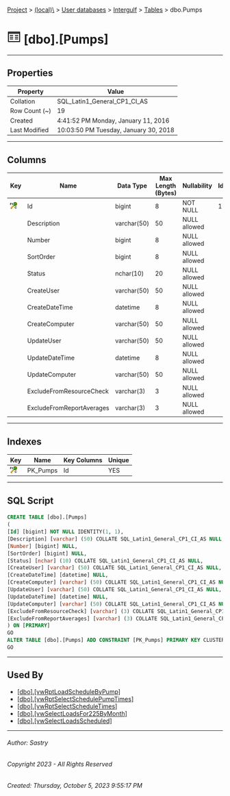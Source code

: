 #### 

[Project](../../../../index.md) > [(local)\\](../../../index.md) > [User databases](../../index.md) > [Intergulf](../index.md) > [Tables](Tables.md) > dbo.Pumps

# ![Tables](../../../../Images/Table32.png) [dbo].[Pumps]

---

## <a name="#properties"></a>Properties

| Property | Value |
|---|---|
| Collation | SQL_Latin1_General_CP1_CI_AS |
| Row Count (~) | 19 |
| Created | 4:41:52 PM Monday, January 11, 2016 |
| Last Modified | 10:03:50 PM Tuesday, January 30, 2018 |


---

## <a name="#columns"></a>Columns

| Key | Name | Data Type | Max Length (Bytes) | Nullability | Identity |
|---|---|---|---|---|---|
| [![Cluster Primary Key PK_Pumps: Id](../../../../Images/pkcluster.png)](#indexes) | Id | bigint | 8 | NOT NULL | 1 - 1 |
|  | Description | varchar(50) | 50 | NULL allowed |  |
|  | Number | bigint | 8 | NULL allowed |  |
|  | SortOrder | bigint | 8 | NULL allowed |  |
|  | Status | nchar(10) | 20 | NULL allowed |  |
|  | CreateUser | varchar(50) | 50 | NULL allowed |  |
|  | CreateDateTime | datetime | 8 | NULL allowed |  |
|  | CreateComputer | varchar(50) | 50 | NULL allowed |  |
|  | UpdateUser | varchar(50) | 50 | NULL allowed |  |
|  | UpdateDateTime | datetime | 8 | NULL allowed |  |
|  | UpdateComputer | varchar(50) | 50 | NULL allowed |  |
|  | ExcludeFromResourceCheck | varchar(3) | 3 | NULL allowed |  |
|  | ExcludeFromReportAverages | varchar(3) | 3 | NULL allowed |  |


---

## <a name="#indexes"></a>Indexes

| Key | Name | Key Columns | Unique |
|---|---|---|---|
| [![Cluster Primary Key PK_Pumps: Id](../../../../Images/pkcluster.png)](#indexes) | PK_Pumps | Id | YES |


---

## <a name="#sqlscript"></a>SQL Script

```sql
CREATE TABLE [dbo].[Pumps]
(
[Id] [bigint] NOT NULL IDENTITY(1, 1),
[Description] [varchar] (50) COLLATE SQL_Latin1_General_CP1_CI_AS NULL,
[Number] [bigint] NULL,
[SortOrder] [bigint] NULL,
[Status] [nchar] (10) COLLATE SQL_Latin1_General_CP1_CI_AS NULL,
[CreateUser] [varchar] (50) COLLATE SQL_Latin1_General_CP1_CI_AS NULL,
[CreateDateTime] [datetime] NULL,
[CreateComputer] [varchar] (50) COLLATE SQL_Latin1_General_CP1_CI_AS NULL,
[UpdateUser] [varchar] (50) COLLATE SQL_Latin1_General_CP1_CI_AS NULL,
[UpdateDateTime] [datetime] NULL,
[UpdateComputer] [varchar] (50) COLLATE SQL_Latin1_General_CP1_CI_AS NULL,
[ExcludeFromResourceCheck] [varchar] (3) COLLATE SQL_Latin1_General_CP1_CI_AS NULL,
[ExcludeFromReportAverages] [varchar] (3) COLLATE SQL_Latin1_General_CP1_CI_AS NULL
) ON [PRIMARY]
GO
ALTER TABLE [dbo].[Pumps] ADD CONSTRAINT [PK_Pumps] PRIMARY KEY CLUSTERED ([Id]) ON [PRIMARY]
GO

```


---

## <a name="#usedby"></a>Used By

* [[dbo].[vwRptLoadScheduleByPump]](../Views/dbo_vwRptLoadScheduleByPump.md)
* [[dbo].[vwRptSelectSchedulePumpTimes]](../Views/dbo_vwRptSelectSchedulePumpTimes.md)
* [[dbo].[vwRptSelectScheduleTimes]](../Views/dbo_vwRptSelectScheduleTimes.md)
* [[dbo].[vwSelectLoadsFor225ByMonth]](../Views/dbo_vwSelectLoadsFor225ByMonth.md)
* [[dbo].[vwSelectLoadsScheduled]](../Views/dbo_vwSelectLoadsScheduled.md)


---

###### Author:  Sastry

###### Copyright 2023 - All Rights Reserved

###### Created: Thursday, October 5, 2023 9:55:17 PM

